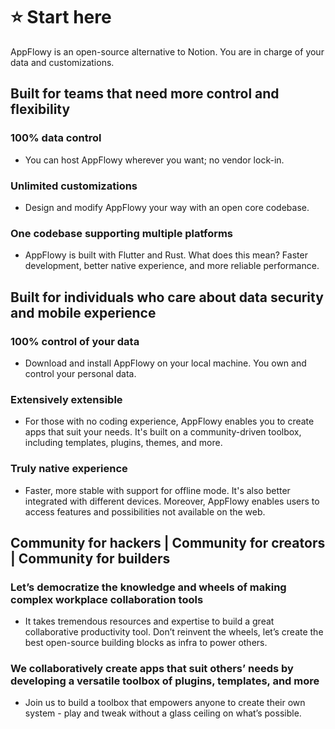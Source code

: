# ⭐ Start here

AppFlowy is an open-source alternative to Notion. You are in charge of your data and customizations.

## Built for teams that need more control and flexibility

### 100% data control

* You can host AppFlowy wherever you want; no vendor lock-in.

### Unlimited customizations

* Design and modify AppFlowy your way with an open core codebase.

### One codebase supporting multiple platforms

* AppFlowy is built with Flutter and Rust. What does this mean? Faster development, better native experience, and more reliable performance.

## Built for individuals who care about data security and mobile experience

### 100% control of your data

* Download and install AppFlowy on your local machine. You own and control your personal data.

### Extensively extensible

* For those with no coding experience, AppFlowy enables you to create apps that suit your needs. It's built on a community-driven toolbox, including templates, plugins, themes, and more.

### Truly native experience

* Faster, more stable with support for offline mode. It's also better integrated with different devices. Moreover, AppFlowy enables users to access features and possibilities not available on the web.

## Community for hackers | Community for creators | Community for builders

### Let’s democratize the knowledge and wheels of making complex workplace collaboration tools

* It takes tremendous resources and expertise to build a great collaborative productivity tool. Don’t reinvent the wheels, let’s create the best open-source building blocks as infra to power others.

### We collaboratively create apps that suit others’ needs by developing a versatile toolbox of plugins, templates, and more

* Join us to build a toolbox that empowers anyone to create their own system - play and tweak without a glass ceiling on what’s possible.
